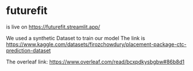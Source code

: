 # futurefit 
is live on https://futurefit.streamlit.app/

We used a synthetic Dataset to train our model The link is https://www.kaggle.com/datasets/firozchowdury/placement-package-ctc-prediction-dataset

The overleaf link: https://www.overleaf.com/read/bcxpdkysbgbw#86b8d1


